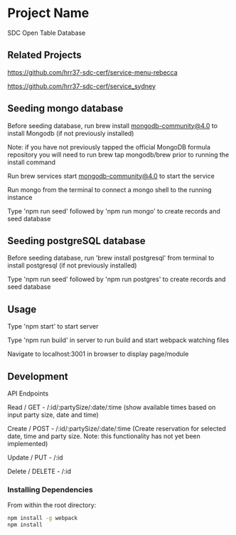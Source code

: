 # Project Name

SDC Open Table Database

## Related Projects

https://github.com/hrr37-sdc-cerf/service-menu-rebecca

https://github.com/hrr37-sdc-cerf/service_sydney

## Seeding mongo database

Before seeding database, run brew install mongodb-community@4.0 to install Mongodb (if not previously installed)

Note: if you have not previously tapped the official MongoDB formula repository you will need to run brew tap mongodb/brew prior to running the install command

Run brew services start mongodb-community@4.0 to start the service

Run mongo from the terminal to connect a mongo shell to the running instance

Type 'npm run seed' followed by 'npm run mongo' to create records and seed database

## Seeding postgreSQL database

Before seeding database, run 'brew install postgresql' from terminal to install postgresql (if not previously installed)

Type 'npm run seed' followed by 'npm run postgres' to create records and seed database

## Usage

Type 'npm start' to start server

Type 'npm run build' in server to run build and start webpack watching files

Navigate to localhost:3001 in browser to display page/module

## Development

API Endpoints

Read / GET - /:id/:partySize/:date/:time (show available times based on input party size, date and time)

Create / POST - /:id/:partySize/:date/:time (Create reservation for selected date, time and party size. Note: this functionality has not yet been implemented)

Update / PUT - /:id

Delete / DELETE - /:id

### Installing Dependencies

From within the root directory:

```sh
npm install -g webpack
npm install
```

